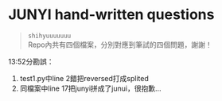 # JUNYI hand-written questions
> ```shihyuuuuuuu```<br>
Repo內共有四個檔案，分別對應到筆試的四個問題，謝謝！

13:52分勘誤：
1. test1.py中line 2錯把reversed打成splited
2. 同檔案中line 17把junyi拼成了junui，很抱歉...
